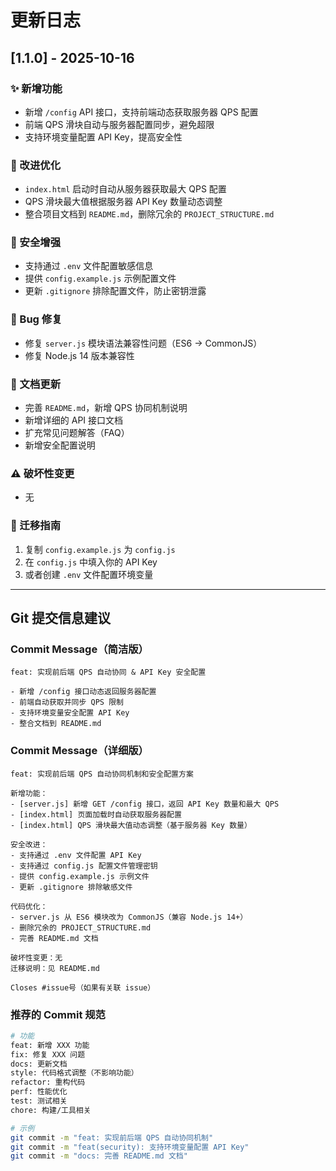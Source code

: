 # 更新日志

## [1.1.0] - 2025-10-16

### ✨ 新增功能
- 新增 `/config` API 接口，支持前端动态获取服务器 QPS 配置
- 前端 QPS 滑块自动与服务器配置同步，避免超限
- 支持环境变量配置 API Key，提高安全性

### 🔧 改进优化
- `index.html` 启动时自动从服务器获取最大 QPS 配置
- QPS 滑块最大值根据服务器 API Key 数量动态调整
- 整合项目文档到 `README.md`，删除冗余的 `PROJECT_STRUCTURE.md`

### 🔐 安全增强
- 支持通过 `.env` 文件配置敏感信息
- 提供 `config.example.js` 示例配置文件
- 更新 `.gitignore` 排除配置文件，防止密钥泄露

### 🐛 Bug 修复
- 修复 `server.js` 模块语法兼容性问题（ES6 → CommonJS）
- 修复 Node.js 14 版本兼容性

### 📝 文档更新
- 完善 `README.md`，新增 QPS 协同机制说明
- 新增详细的 API 接口文档
- 扩充常见问题解答（FAQ）
- 新增安全配置说明

### ⚠️ 破坏性变更
- 无

### 🔄 迁移指南
1. 复制 `config.example.js` 为 `config.js`
2. 在 `config.js` 中填入你的 API Key
3. 或者创建 `.env` 文件配置环境变量

---

## Git 提交信息建议

### Commit Message（简洁版）
```
feat: 实现前后端 QPS 自动协同 & API Key 安全配置

- 新增 /config 接口动态返回服务器配置
- 前端自动获取并同步 QPS 限制
- 支持环境变量安全配置 API Key
- 整合文档到 README.md
```

### Commit Message（详细版）
```
feat: 实现前后端 QPS 自动协同机制和安全配置方案

新增功能：
- [server.js] 新增 GET /config 接口，返回 API Key 数量和最大 QPS
- [index.html] 页面加载时自动获取服务器配置
- [index.html] QPS 滑块最大值动态调整（基于服务器 Key 数量）

安全改进：
- 支持通过 .env 文件配置 API Key
- 支持通过 config.js 配置文件管理密钥
- 提供 config.example.js 示例文件
- 更新 .gitignore 排除敏感文件

代码优化：
- server.js 从 ES6 模块改为 CommonJS（兼容 Node.js 14+）
- 删除冗余的 PROJECT_STRUCTURE.md
- 完善 README.md 文档

破坏性变更：无
迁移说明：见 README.md

Closes #issue号（如果有关联 issue）
```

### 推荐的 Commit 规范

```bash
# 功能
feat: 新增 XXX 功能
fix: 修复 XXX 问题
docs: 更新文档
style: 代码格式调整（不影响功能）
refactor: 重构代码
perf: 性能优化
test: 测试相关
chore: 构建/工具相关

# 示例
git commit -m "feat: 实现前后端 QPS 自动协同机制"
git commit -m "feat(security): 支持环境变量配置 API Key"
git commit -m "docs: 完善 README.md 文档"
```

